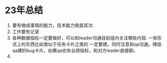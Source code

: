 23年总结
===

1. 要有做成事情的能力，技术能力倒是其次. 
2. 工作要有记录
3. 各种数据指标一定要做好，可以和leader沟通目前组内关注哪些内容. 一些形式上的东西比如类似于任务卡片之类的 一定要建。同时注意和qa沟通。降低qa建的bug卡片。如果qa也有业绩指标，和对方leader直接聊。
4. 